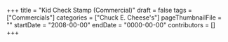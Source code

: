 +++
title = "Kid Check Stamp (Commercial)"
draft = false
tags = ["Commercials"]
categories = ["Chuck E. Cheese's"]
pageThumbnailFile = ""
startDate = "2008-00-00"
endDate = "0000-00-00"
contributors = []
+++
